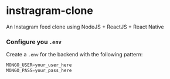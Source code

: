 # instragram-clone
An Instagram feed clone using NodeJS + ReactJS + React Native

### Configure you ```.env```

Create a ```.env``` for the backend with the following pattern:
```js
MONGO_USER=your_user_here
MONGO_PASS=your_pass_here
```
